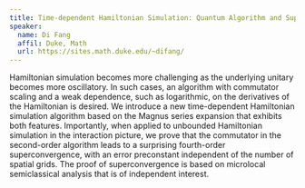 ```yaml
---
title: Time-dependent Hamiltonian Simulation: Quantum Algorithm and Superconvergence
speaker:
  name: Di Fang
  affil: Duke, Math
  url: https://sites.math.duke.edu/~difang/
---
```


Hamiltonian simulation becomes more challenging as the underlying unitary becomes more oscillatory. In such cases, an algorithm with commutator scaling and a weak dependence, such as logarithmic, on the derivatives of the Hamiltonian is desired. We introduce a new time-dependent Hamiltonian simulation algorithm based on the Magnus series expansion that exhibits both features. Importantly, when applied to unbounded Hamiltonian simulation in the interaction picture, we prove that the commutator in the second-order algorithm leads to a surprising fourth-order superconvergence, with an error preconstant independent of the number of spatial grids. The proof of superconvergence is based on microlocal semiclassical analysis that is of independent interest.
